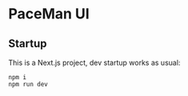 # PaceMan UI

## Startup

This is a Next.js project, dev startup works as usual:

```
npm i
npm run dev
```
